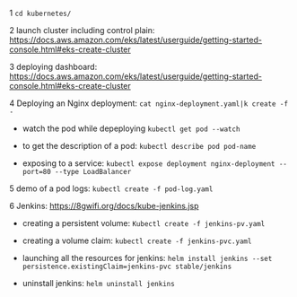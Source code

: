 1 ```cd kubernetes/```

2 launch cluster including control plain:
https://docs.aws.amazon.com/eks/latest/userguide/getting-started-console.html#eks-create-cluster

3 deploying dashboard:
https://docs.aws.amazon.com/eks/latest/userguide/getting-started-console.html#eks-create-cluster

4 Deploying an Nginx deployment:
```cat nginx-deployment.yaml|k create -f -```

  * watch the pod while depeploying 
  ```kubectl get pod --watch```

  * to get the description of a pod:
  ```kubectl describe pod pod-name```

  * exposing to a service:
  ```kubectl expose deployment nginx-deployment --port=80 --type LoadBalancer```

5 demo of a pod logs:
```kubectl create -f pod-log.yaml```

6 Jenkins:
https://8gwifi.org/docs/kube-jenkins.jsp

  * creating a persistent volume:
  ```Kubectl create -f jenkins-pv.yaml```

  * creating a volume claim:
  ```kubectl create -f jenkins-pvc.yaml```

  * launching all the resources for jenkins:
  ```helm install jenkins --set persistence.existingClaim=jenkins-pvc stable/jenkins```

  * uninstall jenkins:
  ```helm uninstall jenkins```

